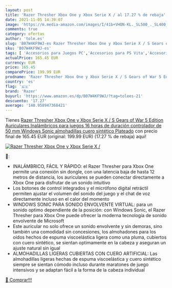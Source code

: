 ```yaml
---
layout: post
title: 'Razer Thresher Xbox One y Xbox Serie X / al 17.27 % de rebaja'
date: 2021-11-05 14:39:07
image: 'https://m.media-amazon.com/images/I/41b+VHON-KL._SL500_._SL400_.jpg'
comments: true
category: ofertas
author: 'tole.es'
slug: 'B07W4KF9WJ-es Razer Thresher Xbox One y Xbox Serie X / S Gears of War 5...'
sku: 'B07W4KF9WJ-es'
tags: [ 'Accesorios para Juegos PC','Accesorios para PS Vita','Accesorios para Xbox 360','Hardware y juegos para PS Vita','Hardware y juegos para Xbox 360','Juegos y Accesorios para PC','Sistemas heredados','Sistemas heredados de PlayStation','Sistemas heredados de Xbox','Videojuegos','razer','xbox', ]
actualPrice: 165.45 EUR
currency: EUR
price: 165.45
comparePrice: 199.99 EUR
prodname: 'Razer Thresher Xbox One y Xbox Serie X / S Gears of War 5 Edition Auriculares Inalámbricos para juegos 16 horas de duración controlador de 50 mm Windows Sonic almohadillas cuero sintético Plateado'
country: 'es'
flag: '🇪🇸'
brand: 'Razer'
buyurl: 'https://www.amazon.es/dp/B07W4KF9WJ/?tag=tolees-21'
descuento: '17.27'
average: '140.958947368421'
---
```


Tienes [Razer Thresher Xbox One y Xbox Serie X / S Gears of War 5 Edition Auriculares Inalámbricos para juegos 16 horas de duración controlador de 50 mm Windows Sonic almohadillas cuero sintético Plateado](https://www.amazon.es/dp/B07W4KF9WJ/?tag=tolees-21) con precio final de  165.45 EUR (original: 199.99 EUR) (17.27 %  de rebaja) aqui!

[![Razer Thresher Xbox One y Xbox Serie X /](https://m.media-amazon.com/images/I/41b+VHON-KL._SL500_._SL400_.jpg)](https://www.amazon.es/dp/B07W4KF9WJ/?tag=tolees-21)

🔎:

- INALÁMBRICO, FÁCIL Y RÁPIDO: el Razer Thresher para Xbox One permite una conexión sin dongle, con una latencia baja de hasta 12 metros de distancia, los auriculares se pueden conectar directamente a Xbox One para disfrutar de un sonido intuitivo
- Los botones de control integrados y el micrófono digital retráctil permiten ajustar el volumen del sonido del juego y el chat de voz directamente incluso en el calor del momento
- WINDOWS SONIC PARA SONIDO ENVOLVENTE VIRTUAL: para un sonido optimo dependiente de la posición: con Windows Sonic, el Razer Thresher para Xbox One puede ofrecer la moderna tecnología de sonido envolvente de Microsoft
- Este auricular no solo ofrece un sonido envolvente y sin demoras, sino también una comodidad sin concesiones, los almohadones para los oídos hechos de espuma viscoelástica ligera como una pluma, cubiertos con cuero sintético, se sientan optimamente en la cabeza y aseguran un ajuste natural sin igual
- ALMOHADILLAS LIGERAS CUBIERTAS CON CUERO ARTIFICIAL: Las almohadillas ligeras hechas de espuma viscoelástica y cuero sintético siempre se sientan cómodo incluso durante maratones de juego intensivos y se adaptan fácil a la forma de la cabeza individual

[🛒 Comprar!!!](https://www.amazon.es/dp/B07W4KF9WJ/?tag=tolees-21)
